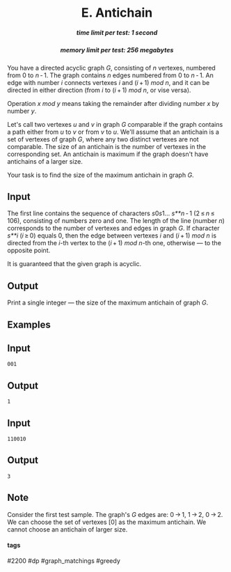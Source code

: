 <h1 style='text-align: center;'> E. Antichain</h1>

<h5 style='text-align: center;'>time limit per test: 1 second</h5>
<h5 style='text-align: center;'>memory limit per test: 256 megabytes</h5>

You have a directed acyclic graph *G*, consisting of *n* vertexes, numbered from 0 to *n* - 1. The graph contains *n* edges numbered from 0 to *n* - 1. An edge with number *i* connects vertexes *i* and (*i* + 1) *mod* *n*, and it can be directed in either direction (from *i* to (*i* + 1) *mod* *n*, or vise versa).

Operation *x* *mod* *y* means taking the remainder after dividing number *x* by number *y*.

Let's call two vertexes *u* and *v* in graph *G* comparable if the graph contains a path either from *u* to *v* or from *v* to *u*. We'll assume that an antichain is a set of vertexes of graph *G*, where any two distinct vertexes are not comparable. The size of an antichain is the number of vertexes in the corresponding set. An antichain is maximum if the graph doesn't have antichains of a larger size.

Your task is to find the size of the maximum antichain in graph *G*.

## Input

The first line contains the sequence of characters *s*0*s*1... *s**n* - 1 (2 ≤ *n* ≤ 106), consisting of numbers zero and one. The length of the line (number *n*) corresponds to the number of vertexes and edges in graph *G*. If character *s**i* (*i* ≥ 0) equals 0, then the edge between vertexes *i* and (*i* + 1) *mod* *n* is directed from the *i*-th vertex to the (*i* + 1) *mod* *n*-th one, otherwise — to the opposite point.

It is guaranteed that the given graph is acyclic.

## Output

Print a single integer — the size of the maximum antichain of graph *G*.

## Examples

## Input


```
001  

```
## Output


```
1  

```
## Input


```
110010  

```
## Output


```
3  

```
## Note

Consider the first test sample. The graph's *G* edges are: 0 → 1, 1 → 2, 0 → 2. We can choose the set of vertexes [0] as the maximum antichain. We cannot choose an antichain of larger size.



#### tags 

#2200 #dp #graph_matchings #greedy 